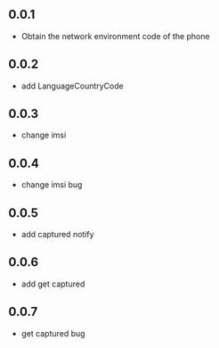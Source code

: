 ## 0.0.1

* Obtain the network environment code of the phone

## 0.0.2

* add LanguageCountryCode

## 0.0.3

* change imsi

## 0.0.4

* change imsi bug

## 0.0.5

* add captured notify

## 0.0.6

* add get captured

## 0.0.7

* get captured bug